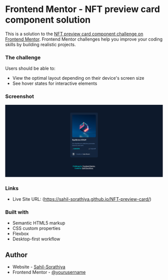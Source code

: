 # Frontend Mentor - NFT preview card component solution

This is a solution to the [NFT preview card component challenge on Frontend Mentor](https://www.frontendmentor.io/challenges/nft-preview-card-component-SbdUL_w0U). Frontend Mentor challenges help you improve your coding skills by building realistic projects. 

### The challenge

Users should be able to:

- View the optimal layout depending on their device's screen size
- See hover states for interactive elements

### Screenshot

![](./screenshot.png)

### Links

- Live Site URL: (https://sahil-sorathiya.github.io/NFT-preview-card/)


### Built with

- Semantic HTML5 markup
- CSS custom properties
- Flexbox
- Desktop-first workflow

## Author

- Website - [Sahil-Sorathiya](https://github.com/Sahil-Sorathiya)
- Frontend Mentor - [@yourusername](https://www.frontendmentor.io/profile/Sahil-Sorathiya)


